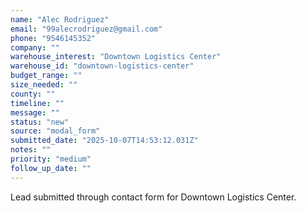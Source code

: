 ```yaml
---
name: "Alec Rodriguez"
email: "99alecrodriguez@gmail.com"
phone: "9546145352"
company: ""
warehouse_interest: "Downtown Logistics Center"
warehouse_id: "downtown-logistics-center"
budget_range: ""
size_needed: ""
county: ""
timeline: ""
message: ""
status: "new"
source: "modal_form"
submitted_date: "2025-10-07T14:53:12.031Z"
notes: ""
priority: "medium"
follow_up_date: ""
---
```


Lead submitted through contact form for Downtown Logistics Center.

